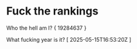 # Fuck the rankings

Who the hell am I?
{ 19284637 }

What fucking year is it?
[ 2025-05-15T16:53:20Z ]
